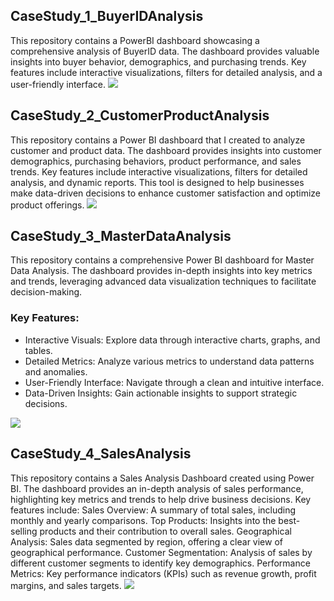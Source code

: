 ## CaseStudy_1_BuyerIDAnalysis
This repository contains a PowerBI dashboard showcasing a comprehensive analysis of BuyerID data. The dashboard provides valuable insights into buyer behavior, demographics, and purchasing trends. Key features include interactive visualizations, filters for detailed analysis, and a user-friendly interface.
![](https://raw.githubusercontent.com/diptanu16/PowerBI_Projects/master/CaseStudy_1_BuyerIDAnalysis.jpg)

## CaseStudy_2_CustomerProductAnalysis
This repository contains a Power BI dashboard that I created to analyze customer and product data. The dashboard provides insights into customer demographics, purchasing behaviors, product performance, and sales trends. Key features include interactive visualizations, filters for detailed analysis, and dynamic reports. This tool is designed to help businesses make data-driven decisions to enhance customer satisfaction and optimize product offerings.
![](https://raw.githubusercontent.com/diptanu16/PowerBI_Projects/master/CaseStudy_2_CustomerProductAnalysis.jpg)

## CaseStudy_3_MasterDataAnalysis
This repository contains a comprehensive Power BI dashboard for Master Data Analysis. The dashboard provides in-depth insights into key metrics and trends, leveraging advanced data visualization techniques to facilitate decision-making.

### Key Features:
- Interactive Visuals: Explore data through interactive charts, graphs, and tables.
- Detailed Metrics: Analyze various metrics to understand data patterns and anomalies.
- User-Friendly Interface: Navigate through a clean and intuitive interface.
- Data-Driven Insights: Gain actionable insights to support strategic decisions.

![](https://raw.githubusercontent.com/diptanu16/PowerBI_Projects/master/CaseStudy_3_MasterDataAnalysis.jpg)

## CaseStudy_4_SalesAnalysis
This repository contains a Sales Analysis Dashboard created using Power BI. The dashboard provides an in-depth analysis of sales performance, highlighting key metrics and trends to help drive business decisions. Key features include:
Sales Overview: A summary of total sales, including monthly and yearly comparisons.
Top Products: Insights into the best-selling products and their contribution to overall sales.
Geographical Analysis: Sales data segmented by region, offering a clear view of geographical performance.
Customer Segmentation: Analysis of sales by different customer segments to identify key demographics.
Performance Metrics: Key performance indicators (KPIs) such as revenue growth, profit margins, and sales targets.
![](https://raw.githubusercontent.com/diptanu16/PowerBI_Projects/master/CaseStudy_4_SalesAnalysis.jpg)

